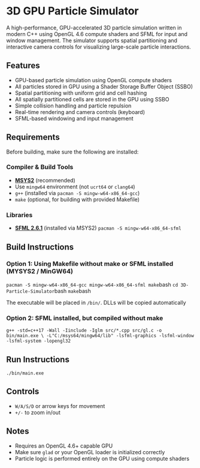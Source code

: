 # 3D GPU Particle Simulator
A high-performance, GPU-accelerated 3D particle simulation written in modern C++ using OpenGL 4.6 compute shaders and SFML for input and window management. 
The simulator supports spatial partitioning and interactive camera controls for visualizing large-scale particle interactions.

## Features
- GPU-based particle simulation using OpenGL compute shaders
- All particles stored in GPU using a Shader Storage Buffer Object (SSBO)
- Spatial partitioning with uniform grid and cell hashing
- All spatially partitioned cells are stored in the GPU using SSBO
- Simple collision handling and particle repulsion
- Real-time rendering and camera controls (keyboard)
- SFML-based windowing and input management

## Requirements
Before building, make sure the following are installed:

### Compiler & Build Tools
- **[MSYS2](https://www.msys2.org/)** (recommended)
- Use `mingw64` environment (not `ucrt64` or `clang64`)
- `g++` (installed via `pacman -S mingw-w64-x86_64-gcc`)
- `make` (optional, for building with provided Makefile)

### Libraries
- **[SFML 2.6.1](https://www.sfml-dev.org/)** (installed via MSYS2)
```pacman -S mingw-w64-x86_64-sfml```

## Build Instructions
### Option 1: Using Makefile without make or SFML installed (MYSYS2 / MinGW64)
```pacman -S mingw-w64-x86_64-gcc mingw-w64-x86_64-sfml make```bash
```cd 3D-Particle-Simulator```bash
```make```bash

The executable will be placed in `/bin/`. DLLs will be copied automatically

### Option 2: SFML installed, but compiled without make
```g++ -std=c++17 -Wall -Iinclude -Iglm src/*.cpp src/gl.c -o bin/main.exe \ -L"C:/msys64/mingw64/lib" -lsfml-graphics -lsfml-window -lsfml-system -lopengl32```

## Run Instructions
``` ./bin/main.exe ``` 

## Controls
- `W/A/S/D` or arrow keys for movement
- `+/-` to zoom in/out

## Notes
- Requires an OpenGL 4.6+ capable GPU
- Make sure `glad` or your OpenGL loader is initialized correctly
- Particle logic is performed entirely on the GPU using compute shaders
